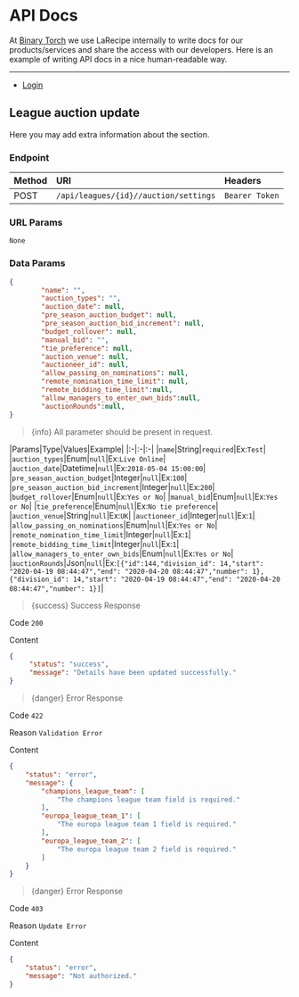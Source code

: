 # API Docs

At [Binary Torch](https://binarytorch.com.my/) we use LaRecipe internally to write docs for our products/services and share the access with our developers. Here is an example of writing API docs in a nice human-readable way.

---

- [Login](#login_social)

<a name="auction_update"></a>
## League auction update

Here you may add extra information about the section.

### Endpoint

|Method|URI|Headers|
|:-|:-|:-|
|POST|`/api/leagues/{id}//auction/settings`|`Bearer Token`|

### URL Params

```text
None
```

### Data Params

```json
{
        "name": "",
        "auction_types": "",
        "auction_date": null,
        "pre_season_auction_budget": null,
        "pre_season_auction_bid_increment": null,
        "budget_rollover": null,
        "manual_bid": "",
        "tie_preference": null,
        "auction_venue": null,
        "auctioneer_id": null,
        "allow_passing_on_nominations": null,
        "remote_nomination_time_limit": null,
        "remote_bidding_time_limit":null,
        "allow_managers_to_enter_own_bids":null,
        "auctionRounds":null,
}
```

> {info} All parameter should be present in request.

|Params|Type|Values|Example|
|:-|:-|:-|
|`name`|String|`required`|Ex:`Test`|
|`auction_types`|Enum|`null`|Ex:`Live Online`|
|`auction_date`|Datetime|`null`|Ex:`2018-05-04 15:00:00`|
|`pre_season_auction_budget`|Integer|`null`|Ex:`100`|
|`pre_season_auction_bid_increment`|Integer|`null`|Ex:`200`|
|`budget_rollover`|Enum|`null`|Ex:`Yes or No`|
|`manual_bid`|Enum|`null`|Ex:`Yes or No`|
|`tie_preference`|Enum|`null`|Ex:`No tie preference`|
|`auction_venue`|String|`null`|Ex:`UK`|
|`auctioneer_id`|Integer|`null`|Ex:`1`|
|`allow_passing_on_nominations`|Enum|`null`|Ex:`Yes or No`|
|`remote_nomination_time_limit`|Integer|`null`|Ex:`1`|
|`remote_bidding_time_limit`|Integer|`null`|Ex:`1`|
|`allow_managers_to_enter_own_bids`|Enum|`null`|Ex:`Yes or No`|
|`auctionRounds`|Json|`null`|Ex:`[{"id":144,"division_id": 14,"start": "2020-04-19 08:44:47","end": "2020-04-20 08:44:47","number": 1},{"division_id": 14,"start": "2020-04-19 08:44:47","end": "2020-04-20 08:44:47","number": 1}]`|


> {success} Success Response

Code `200`

Content

```json
{
     "status": "success",
     "message": "Details have been updated successfully."
}
```

> {danger} Error Response

Code `422`

Reason `Validation Error`

Content

```json
{
    "status": "error",
    "message": {
        "champions_league_team": [
            "The champions league team field is required."
        ],
        "europa_league_team_1": [
            "The europa league team 1 field is required."
        ],
        "europa_league_team_2": [
            "The europa league team 2 field is required."
        ]
    }
}
```

> {danger} Error Response

Code `403`

Reason `Update Error`

Content

```json
{
    "status": "error",
    "message": "Not authorized."
}
```

